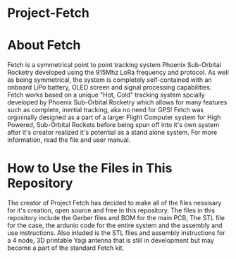 # Project-Fetch

# About Fetch
Fetch is a symmetrical point to point tracking system Phoenix Sub-Orbital Rocketry developed using the 915Mhz LoRa frequency and protocol. As well as being symmetrical, the system is completely self-contained with an onboard LiPo battery, OLED screen and signal processing capabilities. Fetch works based on a unique "Hot, Cold" tracking system spcially developed by Phoenix Sub-Orbital Rocketry which allows for many features such as complete, inertial tracking, aka no need for GPS! Fetch was orgininally designed as a part of a larger Flight Computer system for High Powered, Sub-Orbital Rockets before being spun off into it's own system after it's creator realized it's potential as a stand alone system.  For more information, read the file and user manual.

# How to Use the Files in This Repository
The creator of Project Fetch has decided to make all of the files nessisary for it's creation, open source and free in this repository. The files in this repository include the Gerber files and BOM for the main PCB, The STL file for the case, the ardunio code for the entire system and the assembly and use instructions. Also inluded is the STL flies and assembly instructions for a 4 node, 3D printable Yagi antenna that is still in development but may become a part of the standard Fetch kit.
